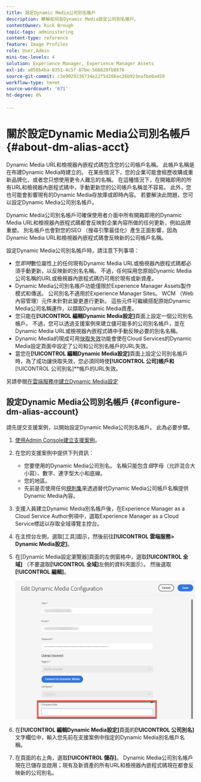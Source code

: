 ```yaml
---
title: 設定Dynamic Media公司別名帳戶
description: 瞭解如何在Dynamic Media設定公司別名帳戶。
contentOwner: Rick Brough
topic-tags: administering
content-type: reference
feature: Image Profiles
role: User,Admin
mini-toc-levels: 4
solution: Experience Manager, Experience Manager Assets
exl-id: a058b4ba-8351-4c5f-87be-566620fb8876
source-git-commit: c3e9029236734e22f5d266ac26b923eafbe0a459
workflow-type: tm+mt
source-wordcount: '671'
ht-degree: 0%

---
```


<!-- hide: yes
hidefromtoc: yes -->

# 關於設定Dynamic Media公司別名帳戶 {#about-dm-alias-acct}

Dynamic Media URL和檢視器內嵌程式碼包含您的公司帳戶名稱。 此帳戶名稱是在布建Dynamic Media時建立的。 在某些情況下，您的企業可能會經歷收購或重新品牌化，或者您只想使用更令人難忘的名稱。 在這種情況下，在開箱即用的所有URL和檢視器內嵌程式碼中，手動更新您的公司帳戶名稱並不容易。 此外，您也可能會影響現有的Dynamic Media存放庫或即時內容。 若要解決此問題，您可以設定Dynamic Media公司別名帳戶。

Dynamic Media公司別名帳戶可確保使用者介面中所有開箱即用的Dynamic Media URL和檢視器內嵌程式碼都會反映對企業內容所做的任何更新，例如品牌重塑。 別名帳戶也會對您的SEO （搜尋引擎最佳化）產生正面影響，因為Dynamic Media URL和檢視器內嵌程式碼會反映新的公司帳戶名稱。

設定Dynamic Media公司別名帳戶時，請注意下列事項：

* 您&#x200B;*即時*&#x200B;數位屬性上的任何現有Dynamic Media URL或檢視器內嵌程式碼都必須手動更新，以反映新的別名名稱。 不過，任何採用您原始Dynamic Media公司名稱的URL或檢視器內嵌程式碼仍可用於現有或新資產。
* Dynamic Media公司別名帳戶功能僅限於Experience Manager Assets製作模式和傳送。 公司別名不適用於Experience Manager Sites。 WCM （Web內容管理）元件未針對此變更進行更新。 這些元件可繼續搭配原始Dynamic Media公司名稱運作，以擷取Dynamic Media資產。
* 您只能在&#x200B;**[!UICONTROL 編輯Dynamic Media設定]**&#x200B;頁面上設定一個公司別名帳戶。 不過，您可以透過支援案例來建立儘可能多的公司別名帳戶，並在Dynamic Media URL或檢視器內嵌程式碼中手動反映必要的別名名稱。
* Dynamic Media的現成可用[快取失效](/help/assets/invalidate-cdn-cache-dynamic-media.md)功能會使在Cloud Services的Dynamic Media設定頁面中設定了公司和公司別名帳戶的URL失效。
* 當您在&#x200B;**[!UICONTROL 編輯Dynamic Media設定]**&#x200B;頁面上設定公司別名帳戶時，為了成功讓快取失效，您必須同時使&#x200B;**&#x200B; **&#x200B;[!UICONTROL 公司]&#x200B;**&#x200B;帳戶和&#x200B;**&#x200B;[!UICONTROL 公司別名]**&#x200B;帳戶的URL失效。

另請參閱[在雲端服務中建立Dynamic Media設定](/help/assets/config-dms7.md#configuring-dynamic-media-cloud-services)

## 設定Dynamic Media公司別名帳戶 {#configure-dm-alias-account}

請先提交支援案例，以開始設定Dynamic Media公司別名帳戶。 此為必要步驟。

1. [使用Admin Console建立支援案例](https://helpx.adobe.com/tw/enterprise/using/support-for-experience-cloud.html)。
1. 在您的支援案例中提供下列資訊：

   * 您要使用的Dynamic Media公司別名。 名稱只能包含&#x200B;*個*&#x200B;字母（允許混合大小寫）、數字、連字型大小和底線。
   * 您的地區。
   * 先前是否使用任何[規則集](/help/assets/using-rulesets-to-transform-urls.md)來透過替代Dynamic Media公司帳戶名稱提供Dynamic Media內容。

1. 支援人員建立Dynamic Media別名帳戶後，在Experience Manager as a Cloud Service Author例項中，選取Experience Manager as a Cloud Service標誌以存取全域導覽主控台。
1. 在主控台左側，選取[工具]圖示，然後前往&#x200B;**[!UICONTROL 雲端服務> Dynamic Media設定]**。
1. 在[Dynamic Media設定瀏覽器]頁面的左側窗格中，選取&#x200B;**[!UICONTROL 全域]** （不要選取&#x200B;**[!UICONTROL 全域]**&#x200B;左側的資料夾圖示）。 然後選取&#x200B;**[!UICONTROL 編輯]**。

   ![Dynamic Media公司別名文字欄位](/help/assets/assets-dm/dm-company-alias.png)

1. 在&#x200B;**[!UICONTROL 編輯Dynamic Media設定]**&#x200B;頁面的&#x200B;**[!UICONTROL 公司別名]**&#x200B;文字欄位中，輸入您先前在支援案例中指定的Dynamic Media別名帳戶名稱。
1. 在頁面的右上角，選取&#x200B;**[!UICONTROL 儲存]**。
Dynamic Media公司別名帳戶現在已儲存並啟用；現有及新資產的所有URL和檢視器內嵌程式碼現在都會反映新的公司別名。
